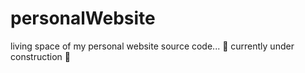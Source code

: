 # personalWebsite
living space of my personal website source code...  🚧 currently under construction 🚧
